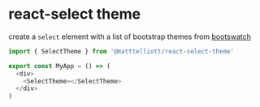 # react-select theme

create a `select` element with a list of bootstrap themes from [bootswatch](https://bootswatch.com)


```typescript
import { SelectTheme } from '@matttelliott/react-select-theme'

export const MyApp = () => (
  <div>
    <SelectTheme></SelectTheme>
  </div>
)
```
